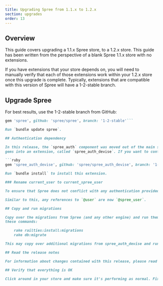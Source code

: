 ```yaml
---
title: Upgrading Spree from 1.1.x to 1.2.x
section: upgrades
order: 13
---
```


## Overview

This guide covers upgrading a 1.1.x Spree store, to a 1.2.x store. This
guide has been written from the perspective of a blank Spree 1.1.x store with
no extensions.

If you have extensions that your store depends on, you will need to manually
verify that each of those extensions work within your 1.2.x store once this
upgrade is complete. Typically, extensions that are compatible with this
version of Spree will have a 1-2-stable branch.

## Upgrade Spree

For best results, use the 1-2-stable branch from GitHub:

````ruby
gem 'spree', github: 'spree/spree', branch: '1-2-stable'```

Run `bundle update spree`.

## Authentication dependency

In this release, the `spree_auth` component was moved out of the main set of
gems into an extension, called `spree_auth_devise`. If you want to continue using Spree's authentication, then you will need to specify this extension as a dependency in your `Gemfile`:

```ruby
gem 'spree_auth_devise', github: 'spree/spree_auth_devise', branch: '1-2-stable'```

Run `bundle install` to install this extension.

### Rename current_user to current_spree_user

To ensure that Spree does not conflict with any authentication provided by the application, Spree has renamed its `current_user` variable to `current_spree_user`. You should make this change wherever necessary within your application.

Similar to this, any references to `@user` are now `@spree_user`.

## Copy and run migrations

Copy over the migrations from Spree (and any other engine) and run them using
these commands:

    rake railties:install:migrations
    rake db:migrate

This may copy over additional migrations from spree_auth_devise and run them as well.

## Read the release notes

For information about changes contained with this release, please read the [1.2.0 Release Notes](http://guides.spreecommerce.org/release_notes/spree_1_2_0.html).

## Verify that everything is OK

Click around in your store and make sure it's performing as normal. Fix any deprecation warnings you see.
````
